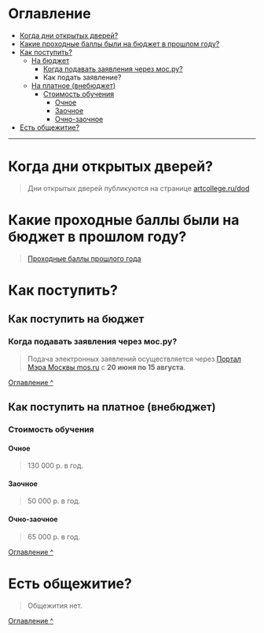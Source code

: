 # Оглавление
<a id="index"></a>
- [Когда дни открытых дверей?](#q5)
- [Какие проходные баллы были на бюджет в прошлом году?](#q11)
- [Как поступить?](#q1)
  - [На бюджет](#q2)
	  - [Когда подавать заявления через мос.ру?](#q3)
	  - Как подать заявление?
  - [На платное (внебюджет)](#q10)
	  - [Стоимость обучения](#q9)
		  - [Очное](#q6)
		  - [Заочное](#q7)
		  - [Очно-заочное](#q8)
- [Есть общежитие?](#q4)

***

<a id="q5"></a>
# Когда дни открытых дверей?
> Дни открытых дверей публикуются на странице [artcollege.ru/dod](https://artcollege.ru/dod)

<a id="q11"></a>
# Какие проходные баллы были на бюджет в прошлом году?
> [Проходные баллы прошлого года](https://files.1-mok.ru/reception/ball/2022/30.08.pdf)

<a id="q1"></a>
# Как поступить?

<a id="q2"></a>
## Как поступить на бюджет

<a id="q3"></a>
### Когда подавать заявления через мос.ру?
>Подача электронных заявлений осуществляется через [Портал Мэра Москвы mos.ru](https://www.mos.ru) с **20 июня по 15 августа**.

[Оглавление ^](#index)

<a id="q10"></a>
## Как поступить на платное (внебюджет)

<a id="q9"></a>
### Стоимость обучения

<a id="q6"></a>
#### Очное
>130 000 р. в год.

<a id="q7"></a>
#### Заочное
>50 000 р. в год.

<a id="q8"></a>
#### Очно-заочное
>65 000 р. в год.

[Оглавление ^](#index)

<a id="q4"></a>
# Есть общежитие?
>Общежития нет.

[Оглавление ^](#index)
